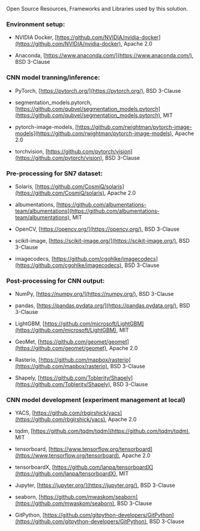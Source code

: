Open Source Resources, Frameworks and Libraries used by this solution.

### Environment setup:

-   NVIDIA Docker,
    [https://github.com/NVIDIA/nvidia-docker](https://github.com/NVIDIA/nvidia-docker),
    Apache 2.0

-   Anaconda,
    [https://www.anaconda.com/](https://www.anaconda.com/), 
    BSD 3-Clause

### CNN model tranning/inference:

-   PyTorch,
    [https://pytorch.org/](https://pytorch.org/),
    BSD 3-Clause

-   segmentation_models.pytorch,
    [https://github.com/qubvel/segmentation_models.pytorch](https://github.com/qubvel/segmentation_models.pytorch),
    MIT

-   pytorch-image-models,
    [https://github.com/rwightman/pytorch-image-models](https://github.com/rwightman/pytorch-image-models),
    Apache 2.0

-   torchvision,
    [https://github.com/pytorch/vision](https://github.com/pytorch/vision),
    BSD 3-Clause

### Pre-processing for SN7 dataset:

-   Solaris,
    [https://github.com/CosmiQ/solaris](https://github.com/CosmiQ/solaris),
    Apache 2.0

-   albumentations,
    [https://github.com/albumentations-team/albumentations](https://github.com/albumentations-team/albumentations),
    MIT

-   OpenCV, [https://opencv.org/](https://opencv.org/),
    BSD 3-Clause

-   scikit-image,
    [https://scikit-image.org/](https://scikit-image.org/),
    BSD 3-Clause

-   imagecodecs,
    [https://github.com/cgohlke/imagecodecs](https://github.com/cgohlke/imagecodecs),
    BSD 3-Clause

### Post-processing for CNN output:

-   NumPy,
    [https://numpy.org/](https://numpy.org/),
    BSD 3-Clause

-   pandas,
    [https://pandas.pydata.org/](https://pandas.pydata.org/),
    BSD 3-Clause

-   LightGBM,
    [https://github.com/microsoft/LightGBM](https://github.com/microsoft/LightGBM),
    MIT

-   GeoMet,
    [https://github.com/geomet/geomet](https://github.com/geomet/geomet),
    Apache 2.0

-   Rasterio,
    [https://github.com/mapbox/rasterio](https://github.com/mapbox/rasterio),
    BSD 3-Clause

-   Shapely,
    [https://github.com/Toblerity/Shapely](https://github.com/Toblerity/Shapely),
    BSD 3-Clause

### CNN model development (experiment management at local)

-   YACS,
    [https://github.com/rbgirshick/yacs](https://github.com/rbgirshick/yacs),
    Apache 2.0

-   tqdm,
    [https://github.com/tqdm/tqdm](https://github.com/tqdm/tqdm),
    MIT

-   tensorboard,
    [https://www.tensorflow.org/tensorboard](https://www.tensorflow.org/tensorboard),
    Apache 2.0

-   tensorboardX,
    [https://github.com/lanpa/tensorboardX](https://github.com/lanpa/tensorboardX),
    MIT

-   Jupyter,
    [https://jupyter.org/](https://jupyter.org/),
    BSD 3-Clause

-   seaborn,
    [https://github.com/mwaskom/seaborn](https://github.com/mwaskom/seaborn),
    BSD 3-Clause

-   GitPython,
    [https://github.com/gitpython-developers/GitPython](https://github.com/gitpython-developers/GitPython),
    BSD 3-Clause
